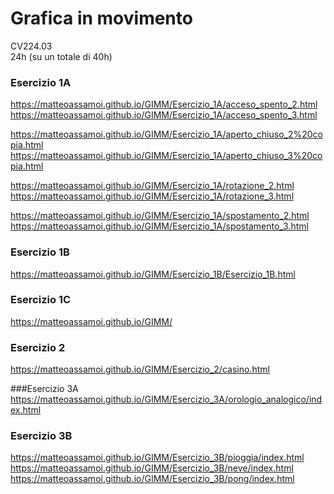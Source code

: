 # Grafica in movimento 
CV224.03   
24h (su un totale di 40h)   

### Esercizio 1A
https://matteoassamoi.github.io/GIMM/Esercizio_1A/acceso_spento_2.html
https://matteoassamoi.github.io/GIMM/Esercizio_1A/acceso_spento_3.html

https://matteoassamoi.github.io/GIMM/Esercizio_1A/aperto_chiuso_2%20copia.html
https://matteoassamoi.github.io/GIMM/Esercizio_1A/aperto_chiuso_3%20copia.html

https://matteoassamoi.github.io/GIMM/Esercizio_1A/rotazione_2.html
https://matteoassamoi.github.io/GIMM/Esercizio_1A/rotazione_3.html

https://matteoassamoi.github.io/GIMM/Esercizio_1A/spostamento_2.html
https://matteoassamoi.github.io/GIMM/Esercizio_1A/spostamento_3.html

### Esercizio 1B
https://matteoassamoi.github.io/GIMM/Esercizio_1B/Esercizio_1B.html

### Esercizio 1C
https://matteoassamoi.github.io/GIMM/

### Esercizio 2
https://matteoassamoi.github.io/GIMM/Esercizio_2/casino.html

###Esercizio 3A
https://matteoassamoi.github.io/GIMM/Esercizio_3A/orologio_analogico/index.html

### Esercizio 3B
https://matteoassamoi.github.io/GIMM/Esercizio_3B/pioggia/index.html
https://matteoassamoi.github.io/GIMM/Esercizio_3B/neve/index.html
https://matteoassamoi.github.io/GIMM/Esercizio_3B/pong/index.html



